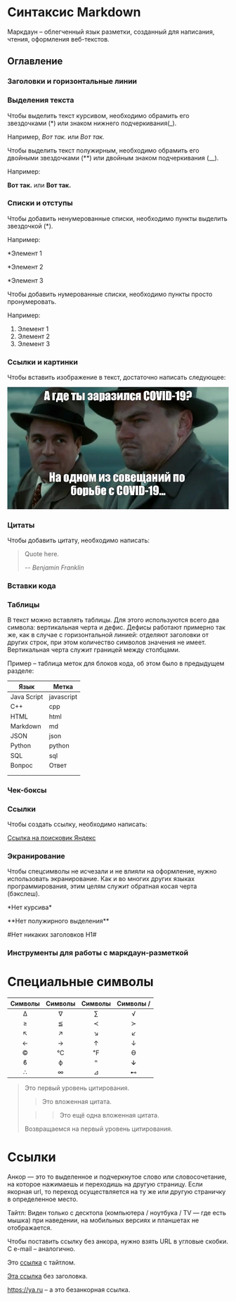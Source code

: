 # Синтаксис Markdown

Маркдаун – облегченный язык разметки, созданный для написания, чтения, оформления веб-текстов.

## Оглавление

### Заголовки и горизонтальные линии

### Выделения текста

Чтобы выделить текст курсивом, необходимо обрамить его звездочками (*) или знаком нижнего подчеркивания(_). 

Например, *Вот так.* или _Вот так._

Чтобы выделить текст полужирным, необходимо обрамить его двойными звездочками (**) или двойным знаком подчеркивания (__). 

Например:

**Вот так.** или __Вот так.__

### Списки и отступы

Чтобы добавить ненумерованные списки, необходимо пункты выделить звездочкой (*). 

Например:

*Элемент 1

*Элемент 2

*Элемент 3

Чтобы добавить нумерованные списки, необходимо пункты просто пронумеровать.

Например:
1. Элемент 1
2. Элемент 2
3. Элемент 3

### Ссылки и картинки

Чтобы вставить изображение в текст, достаточно написать следующее:

![Мем с Лео](Mem_leo_1.jpg)

### Цитаты 

Чтобы добавить цитату, необходимо написать:

> Quote here.
>
> -- <cite>Benjamin Franklin</cite>

### Вставки кода

### Таблицы

В текст можно вставлять таблицы. Для этого используются всего два символа: вертикальная черта и дефис. Дефисы работают примерно так же, как в случае с горизонтальной линией: отделяют заголовки от других строк, при этом количество символов значения не имеет. Вертикальная черта служит границей между столбцами.

Пример – таблица меток для блоков кода, об этом было в предыдущем разделе:

| Язык | Метка |
| -----|------|
| Java Script | javascript |
| C++ |cpp|
| HTML|html|
|Markdown|md|
|JSON|json|
|Python|python|
|SQL|sql|
|Вопрос|Ответ|
|||
|||

### Чек-боксы

### Ссылки

Чтобы создать ссылку, необходимо написать:

[Ссылка на поисковик Яндекс](https://ya.ru)

### Экранирование

Чтобы спецсимволы не исчезали и не влияли на оформление, нужно использовать экранирование. Как и во многих других языках программирования, этим целям служит обратная косая черта (бэкслеш).

\*Нет курсива\*

\*\*Нет полужирного выделения\*\*

\#Нет никаких заголовков H1\#

### Инструменты для работы с маркдаун-разметкой

# Специальные символы

| Символы | Символы | Символы | Символы /
|:---:|:---:|:---:|:---:|
| ∆ | ∇ | ∑ | √ |
| ≥ | ≦ | ≺ | ≻ |
| ↖ | ↗ | ↘ | ↙ |
| ← | → | ↑ | ↓ |
| © | ℃ | ℉ | ϴ |
| ϐ | ϕ | ⁿ | ↆ |
| ∴ | ∞ | ⊿ | ⊷ |

> Это первый уровень цитирования.
>
> > Это вложенная цитата.
>
> > > Это ещё одна вложенная цитата.
>
> Возвращаемся на первый уровень цитирования.

# Ссылки

Анкор — это то выделенное и подчеркнутое слово или словосочетание, на которое нажимаешь и переходишь на другую страницу. Если якорная url, то переход осуществляется на ту же или другую страничку в определенное место.

Тайтл: Виден только с десктопа (компьютера / ноутбука / TV — где есть мышка) при наведении, на мобильных версиях и планшетах не отображается.


Чтобы поставить ссылку без анкора, нужно взять URL в угловые скобки. 
С e-mail – аналогично.

Это [ссылка](https://ya.ru "Яндекс") с тайтлом.

[Эта ссылка](https://ya.ru) без заголовка.

<https://ya.ru> – а это безанкорная ссылка.